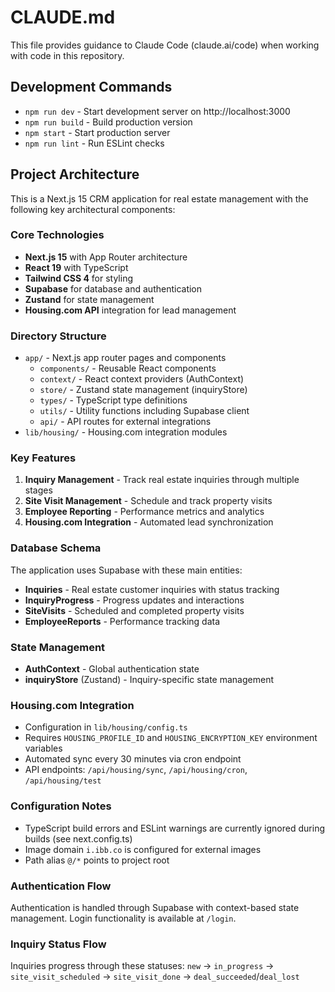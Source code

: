 # CLAUDE.md

This file provides guidance to Claude Code (claude.ai/code) when working with code in this repository.

## Development Commands

- `npm run dev` - Start development server on http://localhost:3000
- `npm run build` - Build production version
- `npm start` - Start production server
- `npm run lint` - Run ESLint checks

## Project Architecture

This is a Next.js 15 CRM application for real estate management with the following key architectural components:

### Core Technologies
- **Next.js 15** with App Router architecture
- **React 19** with TypeScript
- **Tailwind CSS 4** for styling
- **Supabase** for database and authentication
- **Zustand** for state management
- **Housing.com API** integration for lead management

### Directory Structure
- `app/` - Next.js app router pages and components
  - `components/` - Reusable React components
  - `context/` - React context providers (AuthContext)
  - `store/` - Zustand state management (inquiryStore)
  - `types/` - TypeScript type definitions
  - `utils/` - Utility functions including Supabase client
  - `api/` - API routes for external integrations
- `lib/housing/` - Housing.com integration modules

### Key Features
1. **Inquiry Management** - Track real estate inquiries through multiple stages
2. **Site Visit Management** - Schedule and track property visits
3. **Employee Reporting** - Performance metrics and analytics
4. **Housing.com Integration** - Automated lead synchronization

### Database Schema
The application uses Supabase with these main entities:
- **Inquiries** - Real estate customer inquiries with status tracking
- **InquiryProgress** - Progress updates and interactions
- **SiteVisits** - Scheduled and completed property visits
- **EmployeeReports** - Performance tracking data

### State Management
- **AuthContext** - Global authentication state
- **inquiryStore** (Zustand) - Inquiry-specific state management

### Housing.com Integration
- Configuration in `lib/housing/config.ts`
- Requires `HOUSING_PROFILE_ID` and `HOUSING_ENCRYPTION_KEY` environment variables
- Automated sync every 30 minutes via cron endpoint
- API endpoints: `/api/housing/sync`, `/api/housing/cron`, `/api/housing/test`

### Configuration Notes
- TypeScript build errors and ESLint warnings are currently ignored during builds (see next.config.ts)
- Image domain `i.ibb.co` is configured for external images
- Path alias `@/*` points to project root

### Authentication Flow
Authentication is handled through Supabase with context-based state management. Login functionality is available at `/login`.

### Inquiry Status Flow
Inquiries progress through these statuses: `new` → `in_progress` → `site_visit_scheduled` → `site_visit_done` → `deal_succeeded`/`deal_lost`